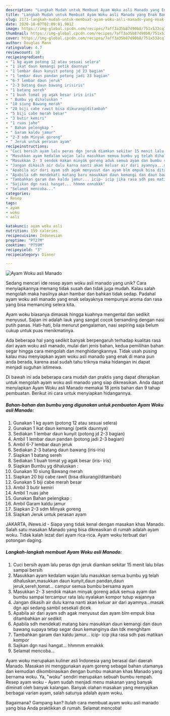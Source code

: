 ```yaml
---
description: "Langkah Mudah untuk Membuat Ayam Woku asli Manado yang Enak Banget"
title: "Langkah Mudah untuk Membuat Ayam Woku asli Manado yang Enak Banget"
slug: 2171-langkah-mudah-untuk-membuat-ayam-woku-asli-manado-yang-enak-banget
date: 2020-10-07T02:09:01.901Z
image: https://img-global.cpcdn.com/recipes/7aff3a35b87d90b8/751x532cq70/ayam-woku-asli-manado-foto-resep-utama.jpg
thumbnail: https://img-global.cpcdn.com/recipes/7aff3a35b87d90b8/751x532cq70/ayam-woku-asli-manado-foto-resep-utama.jpg
cover: https://img-global.cpcdn.com/recipes/7aff3a35b87d90b8/751x532cq70/ayam-woku-asli-manado-foto-resep-utama.jpg
author: Douglas Mann
ratingvalue: 4.7
reviewcount: 10
recipeingredient:
- "1 kg ayam potong 12 atau sesuai selera"
- "1 ikat daun kemangi petik daunnya"
- "1 lembar daun kunyit potong jd 23 bagian"
- "1 lembar daun pandan potong jadi 23 bagian"
- "6-7 lembar daun jeruk"
- "2-3 batang daun bawang irisiris"
- "1 batang sereh"
- "1 buah tomat yg agak besar iris iris"
- " Bumbu yg dihaluskan "
- "10 siung Bawang merah"
- "20 biji cabe rawit bisa dikurangiditambah"
- "5 biji cabe merah besar"
- "3 butir kemiri"
- "1 ruas jahe"
- " Bahan pelengkap "
- " Garam kaldu jamur"
- "2-3 sdm Minyak goreng"
- " Jeruk untuk perasan ayam"
recipeinstructions:
- "Cuci bersih ayam lalu peras dgn jeruk diamkan sekitar 15 menit lalu bilas sampai bersih"
- "Masukkan ayam kedalam wajan lalu masukkan semua bumbu yg telah dihaluskan,masukkan daun kunyit,daun pandan,daun jeruk,sereh,tomat... campur semua bumbu bersama ayam"
- "Masukkan 2- 3 sendok makan minyak goreng aduk semua ayam dan bumbu sampai tercampur rata lalu nyalakan kompor tutup wajannya"
- "Jangan dikasih air dulu karna nanti akan keluar air dari ayamnya...masak dgn api sedang sambil sesekali dicek"
- "Apabila air dari ayam sdh agak menyusut dan ayam blm empuk bisa ditambahkan air sedikit"
- "Apabila sdh mendekati matang baru masukkan daun kemangi dan daun bawang supaya tetap segar daun kemanginya dan tdk menghitam"
- "Tambahkan garam dan kaldu jamur... icip- icip jika rasa sdh pas matikan kompor"
- "Sajikan dgn nasi hangat... hhmmm ennakkk"
- "Selamat mencoba..."
categories:
- Resep
tags:
- ayam
- woku
- asli

katakunci: ayam woku asli 
nutrition: 159 calories
recipecuisine: Indonesian
preptime: "PT27M"
cooktime: "PT59M"
recipeyield: "3"
recipecategory: Dinner

---
```



![Ayam Woku asli Manado](https://img-global.cpcdn.com/recipes/7aff3a35b87d90b8/751x532cq70/ayam-woku-asli-manado-foto-resep-utama.jpg)

Sedang mencari ide resep ayam woku asli manado yang unik? Cara menyiapkannya memang tidak susah dan tidak juga mudah. Kalau salah mengolah maka hasilnya akan hambar dan bahkan tidak sedap. Padahal ayam woku asli manado yang enak selayaknya mempunyai aroma dan rasa yang bisa memancing selera kita.

Ayam woku biasanya dimasak hingga kuahnya mengental dan sedikit menyusut. Sajian ini adalah lauk yang sangat cocok bersanding dengan nasi putih panas. Hati-hati, bila menurut pengalaman, nasi sepiring saja belum cukup untuk puas menikmatinya.

Ada beberapa hal yang sedikit banyak berpengaruh terhadap kualitas rasa dari ayam woku asli manado, mulai dari jenis bahan, kedua pemilihan bahan segar hingga cara mengolah dan menghidangkannya. Tidak usah pusing kalau mau menyiapkan ayam woku asli manado yang enak di mana pun anda berada, karena asal sudah tahu triknya maka hidangan ini dapat menjadi suguhan istimewa.


Di bawah ini ada beberapa cara mudah dan praktis yang dapat diterapkan untuk mengolah ayam woku asli manado yang siap dikreasikan. Anda dapat menyiapkan Ayam Woku asli Manado memakai 18 jenis bahan dan 9 tahap pembuatan. Berikut ini cara untuk menyiapkan hidangannya.

<!--inarticleads1-->

##### Bahan-bahan dan bumbu yang digunakan untuk pembuatan Ayam Woku asli Manado:

1. Gunakan 1 kg ayam (potong 12 atau sesuai selera)
1. Gunakan 1 ikat daun kemangi (petik daunnya)
1. Sediakan 1 lembar daun kunyit (potong jd 2-3 bagian)
1. Ambil 1 lembar daun pandan (potong jadi 2-3 bagian)
1. Ambil 6-7 lembar daun jeruk
1. Sediakan 2-3 batang daun bawang (iris-iris)
1. Siapkan 1 batang sereh
1. Sediakan 1 buah tomat yg agak besar (iris- iris)
1. Siapkan  Bumbu yg dihaluskan :
1. Gunakan 10 siung Bawang merah
1. Siapkan 20 biji cabe rawit (bisa dikurangi/ditambah)
1. Gunakan 5 biji cabe merah besar
1. Ambil 3 butir kemiri
1. Ambil 1 ruas jahe
1. Gunakan  Bahan pelengkap :
1. Ambil  Garam kaldu jamur
1. Siapkan 2-3 sdm Minyak goreng
1. Siapkan  Jeruk untuk perasan ayam


JAKARTA, iNews.id - Siapa yang tidak kenal dengan masakan khas Manado. Salah satu masakan Manado yang bisa dikreasikan di rumah adalah ayam woku. Tidak kalah lezat dari ayam rica-rica. Ayam woku terbuat dari potongan daging. 

<!--inarticleads2-->

##### Langkah-langkah membuat Ayam Woku asli Manado:

1. Cuci bersih ayam lalu peras dgn jeruk diamkan sekitar 15 menit lalu bilas sampai bersih
1. Masukkan ayam kedalam wajan lalu masukkan semua bumbu yg telah dihaluskan,masukkan daun kunyit,daun pandan,daun jeruk,sereh,tomat... campur semua bumbu bersama ayam
1. Masukkan 2- 3 sendok makan minyak goreng aduk semua ayam dan bumbu sampai tercampur rata lalu nyalakan kompor tutup wajannya
1. Jangan dikasih air dulu karna nanti akan keluar air dari ayamnya...masak dgn api sedang sambil sesekali dicek
1. Apabila air dari ayam sdh agak menyusut dan ayam blm empuk bisa ditambahkan air sedikit
1. Apabila sdh mendekati matang baru masukkan daun kemangi dan daun bawang supaya tetap segar daun kemanginya dan tdk menghitam
1. Tambahkan garam dan kaldu jamur... icip- icip jika rasa sdh pas matikan kompor
1. Sajikan dgn nasi hangat... hhmmm ennakkk
1. Selamat mencoba...


Ayam woku merupakan kuliner asli Indonesia yang berasal dari daerah Manado. Masakan ini menggunakan ayam goreng sebagai bahan utamanya dan kemudian dikombinasikan dengan bumbu makanan khas Manado yang bernama woku. Ya, &#34;woku&#34; sendiri merupakan sebuah bumbu rempah. Resep ayam woku - Ayam sudah menjadi menu makanan yang banyak diminati oleh banyak kalangan. Banyak olahan masakan yang menyajikan berbagai varian ayam, salah satunya adalah ayam woku. 

Bagaimana? Gampang kan? Itulah cara membuat ayam woku asli manado yang bisa Anda praktikkan di rumah. Selamat mencoba!
